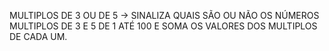 MULTIPLOS DE 3 OU DE 5 -> SINALIZA QUAIS SÃO OU NÃO OS NÚMEROS MULTIPLOS DE 3 E 5 DE 1 ATÉ 100 E SOMA OS VALORES DOS MULTIPLOS DE CADA UM.
